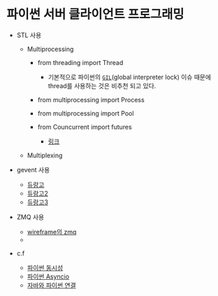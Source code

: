 # 파이썬 서버 클라이언트 프로그래밍

- STL 사용
    - Multiprocessing
   
        - from threading import Thread
            - 기본적으로 파이썬의 [`GIL`](https://github.com/minkj1992/Python/blob/master/GIL.md)(global interpreter lock) 이슈 때문에 thread를 사용하는 것은 비추천 되고 있다.
          
        - from multiprocessing import Process
        - from multiprocessing import Pool
        - from Councurrent import futures
            - [링크](https://soooprmx.com/archives/5669)
        
    - Multiplexing
    
- gevent 사용
    - [듀랑고](https://www.slideshare.net/sublee/spof-mmorpg)
    - [듀랑고2](https://www.slideshare.net/sublee/lt-vol-2)
    - [듀랑고3](https://www.slideshare.net/sublee/vol-3-95472828)
    
- ZMQ 사용
    - [wireframe의 zmq](https://soooprmx.com/archives/6436)
    -
    
- c.f 
    - [파이썬 동시성](http://hamait.tistory.com/833)
    - [파이썬 Asyncio](http://hamait.tistory.com/834?category=79136)
    - [자바와 파이썬 연결](http://hrepository.blogspot.com/2017/04/python-java-socket.html)
